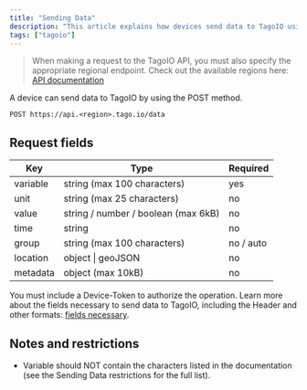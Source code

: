 ```yaml
---
title: "Sending Data"
description: "This article explains how devices send data to TagoIO using the POST endpoint, lists the available request fields and their requirements, and notes authentication and variable naming considerations."
tags: ["tagoio"]
---
```


> When making a request to the TagoIO API, you must also specify the appropriate regional endpoint. Check out the available regions here: [API documentation](link-to-api-documentation)

A device can send data to TagoIO by using the POST method.

```
POST https://api.<region>.tago.io/data
```

## Request fields

| Key       | Type                           | Required    |
|-----------|--------------------------------|-------------|
| variable  | string (max 100 characters)    | yes         |
| unit      | string (max 25 characters)     | no          |
| value     | string / number / boolean (max 6kB) | no    |
| time      | string                         | no          |
| group     | string (max 100 characters)    | no / auto   |
| location  | object \| geoJSON              | no          |
| metadata  | object (max 10kB)              | no          |

You must include a Device-Token to authorize the operation. Learn more about the fields necessary to send data to TagoIO, including the Header and other formats: [fields necessary](link-to-fields-necessary).

## Notes and restrictions

- Variable should NOT contain the characters listed in the documentation (see the Sending Data restrictions for the full list).